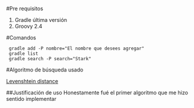 <!-- TITLE: Fuzzy  Search -->
<!-- SUBTITLE: Examen de Alejandro Hernández Loza -->

#Pre requisitos
1. Gradle última versión
2. Groovy 2.4

#Comandos
```
 gradle add -P nombre="El nombre que desees agregar"
 gradle list 
 gradle search -P search="Stark"
```

#Algoritmo de búsqueda usado

[Levenshtein distance](https://en.wikipedia.org/wiki/Levenshtein_distance)

##Justificación de uso
Honestamente fué el primer algoritmo que me hizo sentido implementar 


